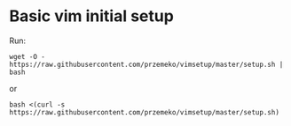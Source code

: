 # Basic vim initial setup

Run:
```
wget -O - https://raw.githubusercontent.com/przemeko/vimsetup/master/setup.sh | bash
```
or
```
bash <(curl -s https://raw.githubusercontent.com/przemeko/vimsetup/master/setup.sh)
```